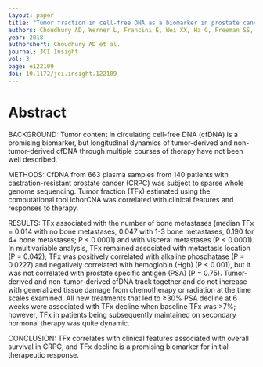 ```yaml
---
layout: paper
title: "Tumor fraction in cell-free DNA as a biomarker in prostate cancer"
authors: Choudhury AD, Werner L, Francini E, Wei XX, Ha G, Freeman SS, Rhoades J, Reed SC, Gydush G, Rotem D, Lo C, Taplin ME, Harshman LC, Zhang Z, O'Connor EP, Stover DG, Parsons HA, Getz G, Meyerson M, Love JC, Hahn WC, Adalsteinsson VA.
year: 2018
authorshort: Choudhury AD et al.
journal: JCI Insight
vol: 3
page: e122109
doi: 10.1172/jci.insight.122109
---
```


# Abstract

BACKGROUND:
Tumor content in circulating cell-free DNA (cfDNA) is a promising biomarker, but longitudinal dynamics of tumor-derived and non-tumor-derived cfDNA through multiple courses of therapy have not been well described.

METHODS:
CfDNA from 663 plasma samples from 140 patients with castration-resistant prostate cancer (CRPC) was subject to sparse whole genome sequencing. Tumor fraction (TFx) estimated using the computational tool ichorCNA was correlated with clinical features and responses to therapy.

RESULTS:
TFx associated with the number of bone metastases (median TFx = 0.014 with no bone metastases, 0.047 with 1-3 bone metastases, 0.190 for 4+ bone metastases; P < 0.0001) and with visceral metastases (P < 0.0001). In multivariable analysis, TFx remained associated with metastasis location (P = 0.042); TFx was positively correlated with alkaline phosphatase (P = 0.0227) and negatively correlated with hemoglobin (Hgb) (P < 0.001), but it was not correlated with prostate specific antigen (PSA) (P = 0.75). Tumor-derived and non-tumor-derived cfDNA track together and do not increase with generalized tissue damage from chemotherapy or radiation at the time scales examined. All new treatments that led to ≥30% PSA decline at 6 weeks were associated with TFx decline when baseline TFx was >7%; however, TFx in patients being subsequently maintained on secondary hormonal therapy was quite dynamic.

CONCLUSION:
TFx correlates with clinical features associated with overall survival in CRPC, and TFx decline is a promising biomarker for initial therapeutic response.
